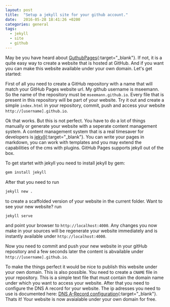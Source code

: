 ```yaml
---
layout: post
title:  "Setup a jekyll site for your github account."
date:   2016-05-28 18:41:26 +0200
categories: general
tags: 
  - jekyll 
  - site 
  - github
---
```


May be you have heard about [GuthubPages][github_pages]{:target="_blank"}. If not, it is a quite easy way to create a website that is hosted at GitHub. And if you want you can make this website available under your own domain. Let's get started:

First of all you need to create a GitHub repository with a name that will match your GitHub Pages website url. My github username is mseemann. So the name of the repository must be `mseemann.github.io`. Every file that is present in this repository will be part of your
website. Try it out and create a simple `index.html` in your repository, commit, push and access your website `http://[username].github.io`. 
<!-- more -->
Ok that works. But this is not perfect. You have to do a lot of things manually or generate your website with a seperate content 
management system. A content management system that is a real timesaver for developers is [jekyll][jekyll]{:target="_blank"}. You can write your pages in markdown, you can work with templates and you may extend the capabilities of the cms with plugins. GitHub Pages supports jekyll 
out of the box.

To get startet with jekyll you need to install jekyll by gem:

```bash
gem install jekyll
```` 
After that you need to run 

```bash
jekyll new .
````
to create a scaffolded version of your website in the current folder. Want to see your new website? run

````bash
jekyll serve
````
and point your browser to `http://localhost:4000`. Any changes you now make in your sources will be regenerate your website immediately and
is instantly available under `http://localhost:4000`.

Now you need to commit and push your new website in your gitHub repository and a few seconds later the content is abvailable under  `http://[username].github.io`.

To make the things perfect it would be nice to publish this website under your own domain. This is also possible. You need to create a `CNAME` file in your repository. This is a simple text file that must contain the domain name under which you want to access your website. After that you need to configure the DNS A record for your website. The ip adresses you need to use is documented here: [DNS A-Record configuration][github_dns]{:target="_blank"}. Thats it! Your website is now avaialable under your own domain for free.

  
[github_pages]: https://pages.github.com/
[jekyll]: https://github.com/jekyll/jekyll
[github_dns]:https://help.github.com/articles/setting-up-an-apex-domain/
